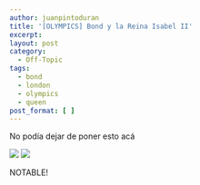 ```yaml
---
author: juanpintoduran
title: '[OLYMPICS] Bond y la Reina Isabel II'
excerpt:
layout: post
category:
  - Off-Topic
tags:
  - bond
  - london
  - olympics
  - queen
post_format: [ ]
---
```

No podía dejar de poner esto acá

[![][1]][1] [![][2]][2]

NOTABLE!

 
 [1]: http://www.cabargas.com/blog/wp-content/uploads/2012/07/bond.gif
 [2]: http://www.cabargas.com/blog/wp-content/uploads/2012/07/queen.gif